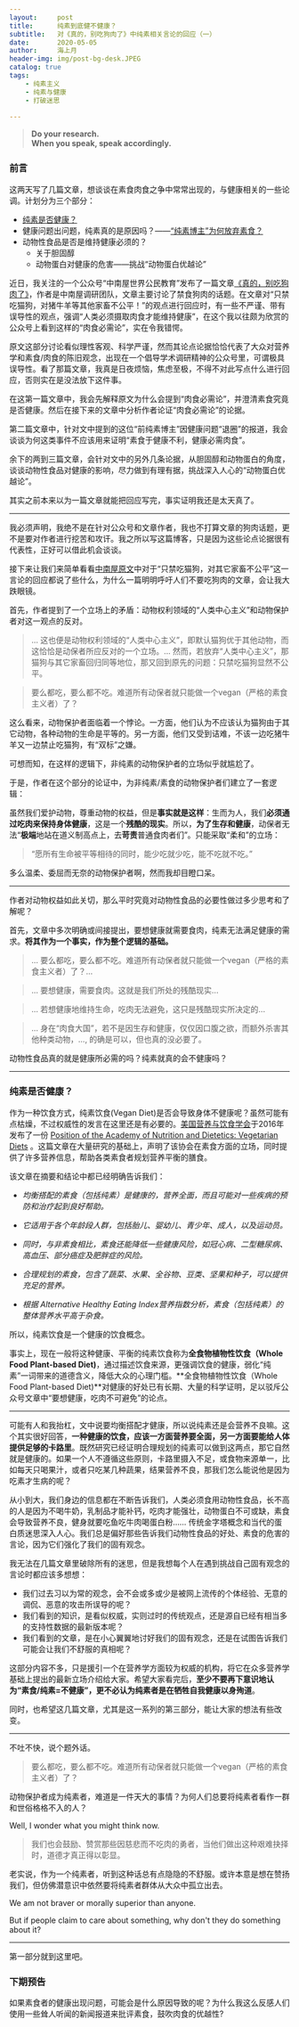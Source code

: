 ```yaml
---
layout:     post
title:      纯素到底健不健康？
subtitle:   对《真的，别吃狗肉了》中纯素相关言论的回应（一）
date:       2020-05-05
author:     海上月
header-img: img/post-bg-desk.JPEG
catalog: true
tags:
    - 纯素主义 
    - 纯素与健康 
    - 打破迷思
    
---
```

> **Do your research.  
> When you speak, speak accordingly.**

### 前言
这两天写了几篇文章，想谈谈在素食肉食之争中常常出现的，与健康相关的一些论调。计划分为三个部分：

* [纯素是否健康？](https://my-little-republic.github.io/2020/05/05/Post-2-%E5%8A%A8%E7%89%A9%E6%80%A7%E9%A3%9F%E7%89%A9%E7%9C%9F%E7%9A%84%E6%98%AF%E4%BA%BA%E4%BD%93%E5%BF%85%E9%9C%80%E7%9A%84%E5%90%97-%E7%B4%A0%E9%A3%9F%E6%98%AF%E5%90%A6%E5%81%A5%E5%BA%B7/) 
* 健康问题出问题，纯素真的是原因吗？——[“纯素博主”为何放弃素食？](https://my-little-republic.github.io/2020/05/05/Post-3-%E7%BA%AF%E7%B4%A0%E5%8D%9A%E4%B8%BB%E4%B8%BA%E4%BD%95%E6%94%BE%E5%BC%83%E7%B4%A0%E9%A3%9F/)
* 动物性食品是否是维持健康必须的？
	* 关于胆固醇
	* 动物蛋白对健康的危害——挑战“动物蛋白优越论”

近日，我关注的一个公众号“中南屋世界公民教育”发布了一篇文章[《真的，别吃狗肉了》](https://mp.weixin.qq.com/s/JwU3FhtclQRmaedg5UgDmA)，作者是中南屋调研团队，文章主要讨论了禁食狗肉的话题。在文章对“只禁吃猫狗，对猪牛羊等其他家畜不公平！”的观点进行回应时，有一些不严谨、带有误导性的观点，强调“人类必须摄取肉食才能维持健康”，在这个我以往颇为欣赏的公众号上看到这样的“肉食必需论”，实在令我错愕。

原文这部分讨论看似理性客观、科学严谨，然而其论点论据恰恰代表了大众对营养学和素食/肉食的陈旧观念，出现在一个倡导学术调研精神的公众号里，可谓极具误导性。看了那篇文章，我真是日夜烦恼，焦虑至极，不得不对此写点什么进行回应，否则实在是没法放下这件事。

在这第一篇文章中，我会先解释原文为什么会提到“肉食必需论”，并澄清素食究竟是否健康。然后在接下来的文章中分析作者论证“肉食必需论”的论据。

第二篇文章中，针对文中提到的这位“前纯素博主”因健康问题“退圈”的报道，我会谈谈为何这类事件不应该用来证明“素食于健康不利，健康必需肉食”。

余下的两到三篇文章，会针对文中的另外几条论据，从胆固醇和动物蛋白的角度，谈谈动物性食品对健康的影响，尽力做到有理有据，挑战深入人心的“动物蛋白优越论”。

其实之前本来以为一篇文章就能把回应写完，事实证明我还是太天真了。

---

我必须声明，我绝不是在针对公众号和文章作者，我也不打算文章的狗肉话题，更不是要对作者进行挖苦和攻讦。我之所以写这篇博客，只是因为这些论点论据很有代表性，正好可以借此机会谈谈。

接下来让我们来简单看看[中南屋原文](https://mp.weixin.qq.com/s/JwU3FhtclQRmaedg5UgDmA)中对于“只禁吃猫狗，对其它家畜不公平”这一言论的回应都说了些什么，为什么一篇明明呼吁人们不要吃狗肉的文章，会让我大跌眼镜。

首先，作者提到了一个立场上的矛盾：动物权利领域的“人类中心主义”和动物保护者对这一观点的反对。

> ... 这也便是动物权利领域的“人类中心主义”，即默认猫狗优于其他动物，而这恰恰是动保者所应反对的一个立场。... 然而，若放弃“人类中心主义”，那猫狗与其它家畜回归同等地位，那又回到原先的问题：只禁吃猫狗显然不公平。

> 要么都吃，要么都不吃。难道所有动保者就只能做一个vegan（严格的素食主义者）了？

这么看来，动物保护者面临着一个悖论。一方面，他们认为不应该认为猫狗由于其它动物，各种动物的生命是平等的。另一方面，他们又受到诘难，不该一边吃猪牛羊又一边禁止吃猫狗，有“双标”之嫌。

可想而知，在这样的逻辑下，非纯素的动物保护者的立场似乎就尴尬了。

于是，作者在这个部分的论证中，为非纯素/素食的动物保护者们建立了一套逻辑：

虽然我们爱护动物，尊重动物的权益，但是**事实就是这样**：生而为人，我们**必须通过吃肉来保持身体健康**，这是一个**残酷的现实**。所以，**为了生存和健康**，动保者无法“**极端**地站在道义制高点上，去**苛责**普通食肉者们”。只能采取“柔和”的立场：

> “愿所有生命被平等相待的同时，能少吃就少吃，能不吃就不吃。”

多么温柔、委屈而无奈的动物保护者啊，然而我却目瞪口呆。

---

作者对动物权益如此关切，那么平时究竟对动物性食品的必要性做过多少思考和了解呢？

首先，文章中多次明确或间接提出，要想健康就需要食肉，纯素无法满足健康的需求。**将其作为一个事实，作为整个逻辑的基础。**

> ... 要么都吃，要么都不吃。难道所有动保者就只能做一个vegan（严格的素食主义者）了？...  

> ... 要想健康，需要食肉。这就是我们所处的残酷现实...

> ... 若想健康地维持生命，吃肉无法避免，这只是残酷现实所决定的...

> ... 身在“肉食大国”，若不是因生存和健康，仅仅因口腹之欲，而额外杀害其他种类动物，..., 的确是可以，但也真的没必要了。

动物性食品真的就是健康所必需的吗？纯素就真的会不健康吗？

---

### 纯素是否健康？
作为一种饮食方式，纯素饮食(Vegan Diet)是否会导致身体不健康呢？虽然可能有点枯燥，不过权威性的发言在这里还是有必要的。[美国营养与饮食学会](https://www.eatrightpro.org/about-us?_ga=2.79105373.870219660.1588701410-1076467063.1588593389)于2016年发布了一份 [Position of the Academy of Nutrition and Dietetics: Vegetarian Diets](https://www.sciencedirect.com/science/article/pii/S2212267216311923?casa_token=fB7j87TLLAUAAAAA:3MIJgVQQHXWFMbOdTd8mQ9dEV4UQO3AD0_Kxo6J1WvmJ0QkrzeDVqBBbIrhX-yHEy_T-gG9T) 。这篇文章在大量研究的基础上，声明了该协会在素食方面的立场，同时提供了许多营养信息，帮助各类素食者规划营养平衡的膳食。

该文章在摘要和结论中都已经明确告诉我们：  

* *均衡搭配的素食（包括纯素）是健康的，营养全面，而且可能对一些疾病的预防和治疗起到良好帮助。*

* *它适用于各个年龄段人群，包括胎儿、婴幼儿、青少年、成人，以及运动员。*

* *同时，与非素食相比，素食还能降低一些健康风险，如冠心病、二型糖尿病、高血压、部分癌症及肥胖症的风险。*

* *合理规划的素食，包含了蔬菜、水果、全谷物、豆类、坚果和种子，可以提供充足的营养。*

* *根据 Alternative Healthy Eating Index营养指数分析，素食（包括纯素）的整体营养水平高于杂食。*

所以，纯素饮食是一个健康的饮食概念。

事实上，现在一般将这种健康、平衡的纯素饮食称为**全食物植物性饮食（Whole Food Plant-based Diet)**，通过描述饮食来源，更强调饮食的健康，弱化“纯素”一词带来的道德含义，降低大众的心理门槛。**全食物植物性饮食（Whole Food Plant-based Diet)**对健康的好处已有长期、大量的科学证明，足以驳斥公众号文章中“要想健康，吃肉不可避免”的论点。

---

可能有人和我抬杠，文中说要均衡搭配才健康，所以说纯素还是会营养不良嘛。这个其实很好回答，**一种健康的饮食，应该一方面营养要全面，另一方面要能给人体提供足够的卡路里**。既然研究已经证明合理规划的纯素可以做到这两点，那它自然就是健康的。如果一个人不遵循这些原则，卡路里摄入不足，或食物来源单一，比如每天只喝果汁，或者只吃某几种蔬果，结果营养不良，那我们怎么能说他是因为吃素才生病的呢？

从小到大，我们身边的信息都在不断告诉我们，人类必须食用动物性食品，长不高的人是因为不喝牛奶，乳制品才能补钙，吃肉才能强壮，动物蛋白不可或缺，素食会导致营养不良，健身就要吃鱼吃牛肉喝蛋白粉…… 传统金字塔概念和当代的蛋白质迷思深入人心。我们总是偏好那些告诉我们动物性食品的好处、素食的危害的言论，因为它们强化了我们的固有观念。

我无法在几篇文章里破除所有的迷思，但是我想每个人在遇到挑战自己固有观念的言论时都应该多想想：

* 我们过去习以为常的观念，会不会或多或少是被网上流传的个体经验、无意的调侃、恶意的攻击所误导的呢？
* 我们看到的知识，是看似权威，实则过时的传统观点，还是源自已经有相当多的支持性数据的最新版本呢？
* 我们看到的文章，是在小心翼翼地讨好我们的固有观念，还是在试图告诉我们可能会让我们不舒服的真相呢？

这部分内容不多，只是援引一个在营养学方面较为权威的机构，将它在众多营养学基础上提出的最新立场介绍给大家。希望大家看完后，**至少不要再下意识地认为“素食/纯素=不健康”，更不必认为纯素者是在牺牲自我健康以身殉道**。

同时，也希望这几篇文章，尤其是这一系列的第三部分，能让大家的想法有些改变。

---

不吐不快，说个题外话。

> 要么都吃，要么都不吃。难道所有动保者就只能做一个vegan（严格的素食主义者）了？

动物保护者成为纯素者，难道是一件天大的事情？为何人们总要将纯素者看作一群和世俗格格不入的人？

Well, I wonder what you might think now.

> 我们也会鼓励、赞赏那些因慈悲而不吃肉的勇者，当他们做出这种艰难抉择时，道德才真正得以彰显。

老实说，作为一个纯素者，听到这种话总有点隐隐的不舒服。或许本意是想在赞扬我们，但仿佛潜意识中依然要将纯素者群体从大众中孤立出去。

We am not braver or morally superior than anyone. 

But if people claim to care about something, why don't they do something about it?

---
第一部分就到这里吧。
### 下期预告

如果素食者的健康出现问题，可能会是什么原因导致的呢？为什么我这么反感人们使用一些耸人听闻的新闻报道来批评素食，鼓吹肉食的优越性?
